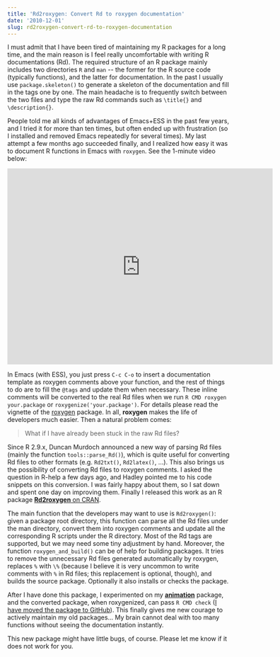 ```yaml
---
title: 'Rd2roxygen: Convert Rd to roxygen documentation'
date: '2010-12-01'
slug: rd2roxygen-convert-rd-to-roxygen-documentation
---
```


I must admit that I have been tired of maintaining my R packages for a long time, and the main reason is I feel really uncomfortable with writing R documentations (Rd). The required structure of an R package mainly includes two directories `R` and `man` -- the former for the R source code (typically functions), and the latter for documentation. In the past I usually use `package.skeleton()` to generate a skeleton of the documentation and fill in the tags one by one. The main headache is to frequently switch between the two files and type the raw Rd commands such as `\title{}` and `\description{}`.

People told me all kinds of advantages of Emacs+ESS in the past few years, and I tried it for more than ten times, but often ended up with frustration (so I installed and removed Emacs repeatedly for several times). My last attempt a few months ago succeeded finally, and I realized how easy it was to document R functions in Emacs with `roxygen`. See the 1-minute video below:

<iframe src="http://player.vimeo.com/video/16619180?badge=0" width="600" height="443" frameborder="0" webkitAllowFullScreen mozallowfullscreen allowFullScreen></iframe>

In Emacs (with ESS), you just press `C-c C-o` to insert a documentation template as roxygen comments above your function, and the rest of things to do are to fill the `@tags` and update them when necessary. These inline comments will be converted to the real Rd files when we run `R CMD roxygen your.package` or `roxygenize('your.package')`. For details please read the vignette of the [roxygen](http://cran.r-project.org/package=roxygen) package. In all, **roxygen** makes the life of developers much easier. Then a natural problem comes:

> What if I have already been stuck in the raw Rd files?

Since R 2.9.x, Duncan Murdoch announced a new way of parsing Rd files (mainly the function `tools::parse_Rd()`), which is quite useful for converting Rd files to other formats (e.g. `Rd2txt()`, `Rd2latex()`, ...). This also brings us the possibility of converting Rd files to roxygen comments. I asked the question in R-help a few days ago, and Hadley pointed me to his code snippets on this conversion. I was fairly happy about them, so I sat down and spent one day on improving them. Finally I released this work as an R package [**Rd2roxygen** on CRAN](http://cran.r-project.org/packages=Rd2roxygen).

The main function that the developers may want to use is `Rd2roxygen()`: given a package root directory, this function can parse all the Rd files under the man directory, convert them into roxygen comments and update all the corresponding R scripts under the R directory. Most of the Rd tags are supported, but we may need some tiny adjustment by hand. Moreover, the function `roxygen_and_build()` can be of help for building packages. It tries to remove the unnecessary Rd files generated automatically by roxygen, replaces `%` with `\%` (because I believe it is very uncommon to write comments with `%` in Rd files; this replacement is optional, though), and builds the source package. Optionally it also installs or checks the package.

After I have done this package, I experimented on my [**animation**](http://cran.r-project.org/packages=animation) package, and the converted package, when roxygenized, can pass `R CMD check` ([I have moved the package to GitHub](https://github.com/yihui/animation)). This finally gives me new courage to actively maintain my old packages... My brain cannot deal with too many functions without seeing the documentation instantly.

This new package might have little bugs, of course. Please let me know if it does not work for you.
